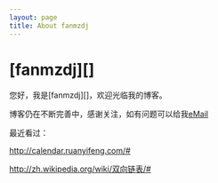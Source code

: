 ```yaml
---
layout: page
title: About fanmzdj
---
```


# [fanmzdj][]

您好，我是[fanmzdj][]，欢迎光临我的博客。

博客仍在不断完善中，感谢关注，如有问题可以给我<a href="" title="邮箱" onclick="alert('fanmzdj 在 Gmail，你懂得！');return false;">eMail</a>

最近看过：

<div>
<object classid="clsid:d27cdb6e-ae6d-11cf-96b8-444553540000" codebase="http://fpdownload.macromedia.com/pub/shockwave/cabs/flash/swflash.cab#version=7,0,0,0" width="650" height="505" id="passing" >
<a href="http://calendar.ruanyifeng.com/#">http://calendar.ruanyifeng.com/#</a>
<p><a href="http://zh.wikipedia.org/wiki/%E5%8F%8C%E5%90%91%E9%93%BE%E8%A1%A8">http://zh.wikipedia.org/wiki/双向链表/#</a></p>
</object>
</div>
